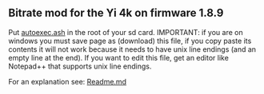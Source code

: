## Bitrate mod for the Yi 4k on firmware 1.8.9

Put [autoexec.ash](https://github.com/irungentoo/Xiaomi_Yi_4k_Camera/raw/master/bitrate/4k/1.8.9/autoexec.ash) in the root of your sd card. IMPORTANT: if you are on windows you must save page as (download) this file, if you copy paste its contents it will not work because it needs to have unix line endings (and an empty line at the end). If you want to edit this file, get an editor like Notepad++ that supports unix line endings.

For an explanation see: [Readme.md](../../Readme.md)
